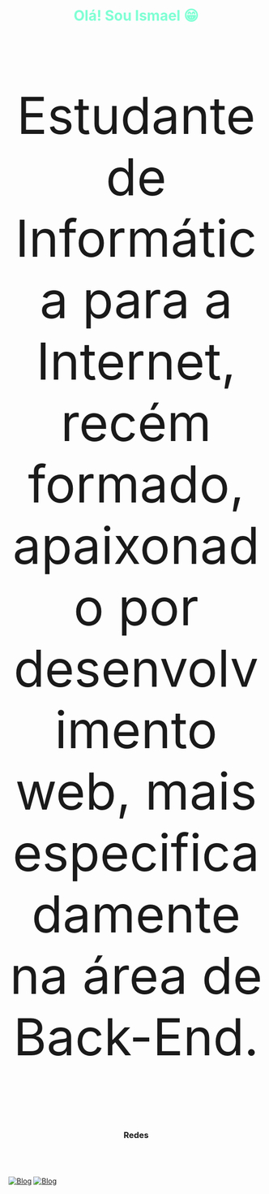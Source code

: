 <header>
    <div style="display: flex; width: 100%;flex-direction:column;">
        <div style="display: flex;width: 100% ;justify-content: center;">
            <h1 style="color:aquamarine">Olá! Sou Ismael 😁</h1>
        </div>
        <div style="align-items:flex-start;">
            <p style="font-size:2.5vh;">Estudante de        Informática para a Internet, recém formado, apaixonado por desenvolvimento web, mais especificadamente na área de Back-End.</p>
        </div>
        <div style="align-items:flex-start;">
            <h3>Redes</h3>
        </div>
    </div>
</header>

[![Blog](https://img.shields.io/badge/LinkedIn-0077B5?style=for-the-badge&logo=linkedin&logoColor=white)](https://www.linkedin.com/in/ismael-de-jesus-veloso-179818279/?utm_source=share&utm_campaign=share_via&utm_content=profile&utm_medium=android_app)
[![Blog](https://img.shields.io/badge/Instagram-E4405F?style=for-the-badge&logo=instagram&logoColor=white)](https://www.linkedin.com/in/ismael-de-jesus-veloso-179818279/?utm_source=share&utm_campaign=share_via&utm_content=profile&utm_medium=android_app)
